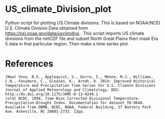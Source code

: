 # US_climate_Division_plot
Python script for plotting US Climate divisions. This is based on NOAA/NCEI U.S. Climate Division Data obtained from https://psl.noaa.gov/data/usclimdivs . This script imports US climate divisions from the netCDF file and subset North Great Plains then mask Era 5 data in that particular region. Then make a time series plot.



# References

    (New) Vose, R.S., Applequist, S., Durre, I., Menne, M.J., Williams, C.N., Fenimore, C., Gleason, K., Arndt, D. 2014: Improved Historical Temperature and Precipitation Time Series For U.S. Climate Divisions Journal of Applied Meteorology and Climatology. DOI: http://dx.doi.org/10.1175/JAMC-D-13-0248.1
    (old) NCDC, 1994, Time Bias Corrected Divisional Temperature-Precipitation-Drought Index. Documentation for dataset TD-9640. Available from DBMB, NCDC, NOAA, Federal Building, 37 Battery Park Ave. Asheville, NC 28801-2733. 12pp.
